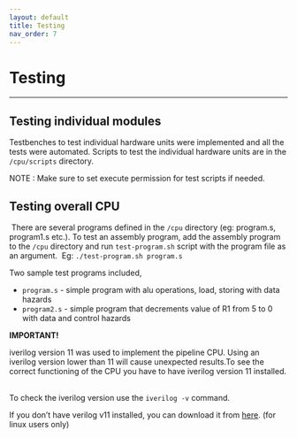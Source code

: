 ```yaml
---
layout: default
title: Testing
nav_order: 7
---
```


# Testing

---

## Testing‌ ‌individual‌ ‌modules‌ ‌

Testbenches‌ ‌to‌ ‌test‌ ‌individual‌ ‌hardware‌ ‌units‌ ‌were‌ ‌implemented‌ ‌and‌ ‌all‌ ‌the‌ ‌tests‌ ‌were‌ ‌automated.‌‌ Scripts‌ ‌to‌ ‌test‌ ‌the‌ ‌individual‌ ‌hardware‌ ‌units‌ ‌are‌ ‌in‌ ‌the‌ ‌`/cpu/scripts‌` ‌directory.‌

NOTE‌ ‌:‌ ‌Make‌ ‌sure‌ ‌to‌ ‌set‌ ‌execute‌ ‌permission‌ ‌for‌ ‌test‌ ‌scripts‌ ‌if‌ ‌needed.

## Testing‌ ‌overall‌ ‌CPU‌ ‌

‌
There‌ ‌are‌ ‌several‌ ‌programs‌ ‌defined‌ ‌in‌ ‌the‌ `‌/cpu`‌ ‌directory‌ ‌(eg:‌ ‌program.s,‌ ‌program1.s‌ ‌etc.)‌. To‌ ‌test‌ ‌an‌‌ assembly‌ ‌program,‌ ‌add‌ ‌the‌ ‌assembly‌ ‌program‌ ‌to‌ ‌the‌ ‌`/cpu‌` ‌directory‌ ‌and‌ ‌run‌ ‌`test-program.sh‌` ‌script‌‌ with‌ ‌the‌ ‌program‌ ‌file‌ ‌as‌ ‌an‌ ‌argument.‌ ‌
Eg:‌ `./test-program.sh‌ ‌program.s‌`
‌

Two‌ ‌sample‌ ‌test‌ ‌programs‌ ‌included‌,

- `program.s`‌ ‌-‌ ‌simple‌ ‌program‌ ‌with‌ ‌alu‌ ‌operations,‌ ‌load,‌ ‌storing‌ ‌with‌ ‌data‌ ‌hazards‌ ‌
- `program2.s`‌ ‌-‌ ‌simple‌ ‌program‌ ‌that‌ ‌decrements‌ ‌value‌ ‌of‌ ‌R1‌ ‌from‌ ‌5‌ ‌to‌ ‌0‌ ‌with‌ ‌data‌ ‌and‌ ‌control‌‌ hazards‌ ‌

**IMPORTANT!‌**

iverilog‌ ‌version‌ ‌11‌ ‌was‌ ‌used‌ ‌to‌ ‌implement‌ ‌the‌ ‌pipeline‌ ‌CPU.‌ ‌Using‌ ‌an‌ ‌iverilog‌ ‌version‌ ‌lower‌‌ than‌ ‌11‌ ‌will‌ ‌cause‌ ‌unexpected‌ ‌results.‌To‌ ‌see‌ ‌the‌ ‌correct‌ ‌functioning‌ ‌of‌ ‌the‌ ‌CPU‌ ‌you‌ ‌have‌ ‌to‌‌ have‌ ‌iverilog‌ ‌version‌ ‌11‌ ‌installed.‌‌ ‌

To‌ ‌check‌ ‌the‌ ‌iverilog‌ ‌version‌ ‌use‌ ‌the‌ ‌`iverilog‌ ‌-v` ‌command.‌ ‌

If‌ ‌you‌ ‌don’t‌ ‌have‌ ‌verilog‌ ‌v11‌ ‌installed,‌ ‌you‌ ‌can‌ ‌download‌ ‌it‌ ‌from‌ ‌[here](http://archive.ubuntu.com/ubuntu/pool/universe/i/iverilog/iverilog_11.0-1_amd64.deb).‌ ‌(for‌ ‌linux‌ ‌users‌ ‌only)‌
